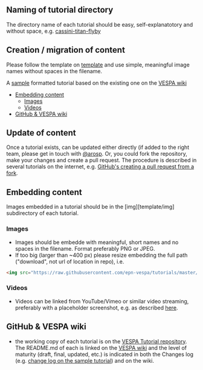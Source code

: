 ## Naming of tutorial directory

The directory name of each tutorial should be easy, self-explanatotory and without space, e.g. [cassini-titan-flyby](cassini-titan-flyby)

## Creation / migration of content 

Please follow the template on [template](template) and use simple, meaningful image names without spaces in the filename.

A [sample](sample) formatted tutorial based on the existing one on the [VESPA wiki](https://voparis-confluence.obspm.fr/pages/viewpage.action?pageId=564111)

* [Embedding content](#embedding-content)
  * [Images](#images)
  * [Videos](#videos)
* [GitHub & VESPA wiki](#github--vespa-wiki)

## Update of content

Once a tutorial exists, can be updated either directly (if added to the right team, please get in touch with [@arosp](https://github.com/aprossi). Or, you could fork the repository, make your changes and create a pull request. The procedure is described in several tutorials on the internet, e.g. [GitHub's creating a pull request from a fork](https://help.github.com/articles/creating-a-pull-request-from-a-fork/).

##  Embedding content
Images embedded in a tutorial should be in the [img][template/img] subdirectory of each tutorial.

### Images
* Images should be embedde with meaningful, short names and no spaces in the filename. Format preferably PNG or JPEG. 
* If too big (larger than ~400 px) please resize embedding the full path ("download", not url of location in repo), i.e.

```html
<img src="https://raw.githubusercontent.com/epn-vespa/tutorials/master/template/img/1.png" width="400">
```
### Videos 
* Videos can be linked from YouTube/Vimeo or similar video streaming, preferably with a placeholder screenshot, e.g. as described [here](http://stackoverflow.com/questions/4279611/how-to-embed-a-video-into-github-readme-md).

## GitHub & VESPA wiki
* the working copy of each tutorial is on the [VESPA Tutorial repository](https://github.com/epn-vespa/tutorials). The README.md of each is linked on the [VESPA wiki](http://discussions.europlanet-vespa.eu/) and the level of maturity (draft, final, updated, etc.) is indicated in both the Changes log (e.g. [change log on the sample tutorial](https://github.com/epn-vespa/tutorials/tree/master/template#change-log)) and on the wiki.
